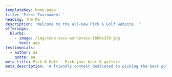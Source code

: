 ```yaml
---
templateKey: home-page
title: 'First Tournament '
heading: The Ma
description: 'Welcome to the all-new Pick 6 Golf website. '
offerings:
  blurbs:
    - image: /img/coda-sass-wordpress-1600x339.jpg
      text: aaa
testimonials:
  - author: aa
    quote: aa
meta_title: Pick 6 Golf - Pick your best 6 golfers
meta_description: 'A friendly contest dedicated to picking the best golfers in tournaments. '
---
```


